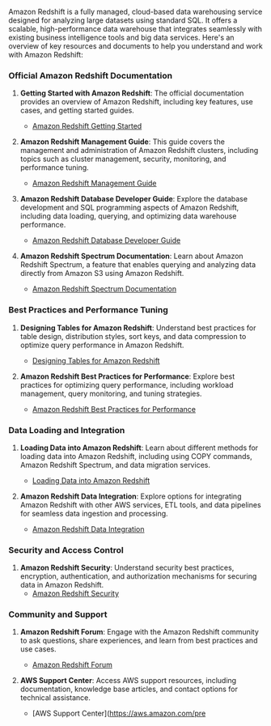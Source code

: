 Amazon Redshift is a fully managed, cloud-based data warehousing service designed for analyzing large datasets using standard SQL. It offers a scalable, high-performance data warehouse that integrates seamlessly with existing business intelligence tools and big data services. Here's an overview of key resources and documents to help you understand and work with Amazon Redshift:

### Official Amazon Redshift Documentation

1. **Getting Started with Amazon Redshift**: The official documentation provides an overview of Amazon Redshift, including key features, use cases, and getting started guides.
   - [Amazon Redshift Getting Started](https://docs.aws.amazon.com/redshift/latest/gsg/getting-started.html)

2. **Amazon Redshift Management Guide**: This guide covers the management and administration of Amazon Redshift clusters, including topics such as cluster management, security, monitoring, and performance tuning.
   - [Amazon Redshift Management Guide](https://docs.aws.amazon.com/redshift/latest/mgmt/welcome.html)

3. **Amazon Redshift Database Developer Guide**: Explore the database development and SQL programming aspects of Amazon Redshift, including data loading, querying, and optimizing data warehouse performance.
   - [Amazon Redshift Database Developer Guide](https://docs.aws.amazon.com/redshift/latest/dg/welcome.html)

4. **Amazon Redshift Spectrum Documentation**: Learn about Amazon Redshift Spectrum, a feature that enables querying and analyzing data directly from Amazon S3 using Amazon Redshift.
   - [Amazon Redshift Spectrum Documentation](https://docs.aws.amazon.com/redshift/latest/dg/c-using-spectrum.html)

### Best Practices and Performance Tuning

1. **Designing Tables for Amazon Redshift**: Understand best practices for table design, distribution styles, sort keys, and data compression to optimize query performance in Amazon Redshift.
   - [Designing Tables for Amazon Redshift](https://docs.aws.amazon.com/redshift/latest/dg/c_best-practices-tables.html)

2. **Amazon Redshift Best Practices for Performance**: Explore best practices for optimizing query performance, including workload management, query monitoring, and tuning strategies.
   - [Amazon Redshift Best Practices for Performance](https://docs.aws.amazon.com/redshift/latest/dg/c_best-practices.html)

### Data Loading and Integration

1. **Loading Data into Amazon Redshift**: Learn about different methods for loading data into Amazon Redshift, including using COPY commands, Amazon Redshift Spectrum, and data migration services.
   - [Loading Data into Amazon Redshift](https://docs.aws.amazon.com/redshift/latest/dg/t_Loading-data.html)

2. **Amazon Redshift Data Integration**: Explore options for integrating Amazon Redshift with other AWS services, ETL tools, and data pipelines for seamless data ingestion and processing.
   - [Amazon Redshift Data Integration](https://docs.aws.amazon.com/redshift/latest/dg/c_Data_integration.html)

### Security and Access Control

1. **Amazon Redshift Security**: Understand security best practices, encryption, authentication, and authorization mechanisms for securing data in Amazon Redshift.
   - [Amazon Redshift Security](https://docs.aws.amazon.com/redshift/latest/dg/c_security.html)

### Community and Support

1. **Amazon Redshift Forum**: Engage with the Amazon Redshift community to ask questions, share experiences, and learn from best practices and use cases.
   - [Amazon Redshift Forum](https://forums.aws.amazon.com/forum.jspa?forumID=173)

2. **AWS Support Center**: Access AWS support resources, including documentation, knowledge base articles, and contact options for technical assistance.
   - [AWS Support Center](https://aws.amazon.com/pre